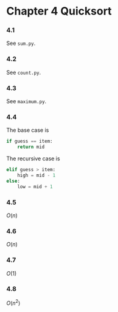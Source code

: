 # Chapter 4 Quicksort

### 4.1
See `sum.py`.

### 4.2
See `count.py`.

### 4.3
See `maximum.py`.

### 4.4
The base case is 
```python
if guess == item:
    return mid            
```

The recursive case is
```python
elif guess > item:
    high = mid - 1
else:
    low = mid + 1
```

### 4.5
$O(n)$

### 4.6
$O(n)$

### 4.7
$O(1)$

### 4.8
$O(n^2)$
